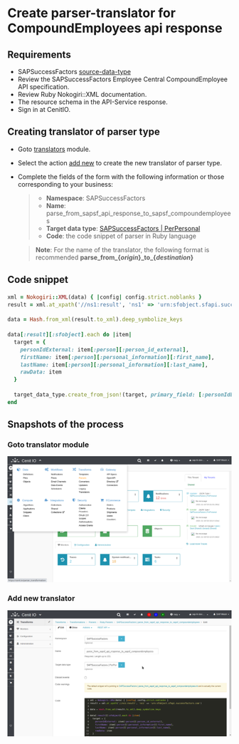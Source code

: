 # Create parser-translator for CompoundEmployees api response

## Requirements

* SAPSuccessFactors [source-data-type](data-types/SAPSuccessFactors-PerPersonal.md)
* Review the SAPSuccessFactors Employee Central CompoundEmployee API specification.[<i class="fa fa-external-link" aria-hidden="true"></i>](https://help.sap.com/viewer/d599f15995d348a1b45ba5603e2aba9b/2111/en-US/5c8bca0af1654b05a83193b2922dcee2.html)
* Review Ruby Nokogiri::XML documentation.[<i class="fa fa-external-link" aria-hidden="true"></i>](https://www.rubydoc.info/github/sparklemotion/nokogiri/Nokogiri/XML)
* The resource schema in the API-Service response.
* Sign in at CenitIO.[<i class="fa fa-external-link" aria-hidden="true"></i>](https://cenit.io/users/sign_in)

## Creating translator of parser type

* Goto [translators](https://cenit.io/parser_transformation) module.
* Select the action [add new](https://cenit.io/parser_transformation/new) to create the new translator of parser type.
* Complete the fields of the form with the following information or those corresponding to your business:

    >- **Namespace**: SAPSuccessFactors
    >- **Name**: parse_from_sapsf_api_response_to_sapsf_compoundemployees
    >- **Target data type**: [SAPSuccessFactors | PerPersonal](data-types/SAPSuccessFactors-PerPersonal.md)
    >- **Code**: the code snippet of parser in Ruby language

    > **Note**: For the name of the translator, the following format is recommended **parse_from\_\{*origin*\}\_to\_\{*destination*\}**

## Code snippet
```ruby
xml = Nokogiri::XML(data) { |config| config.strict.noblanks }
result = xml.at_xpath('//ns1:result', 'ns1' => 'urn:sfobject.sfapi.successfactors.com')

data = Hash.from_xml(result.to_xml).deep_symbolize_keys

data[:result][:sfobject].each do |item|
  target = {
    personIdExternal: item[:person][:person_id_external],
    firstName: item[:person][:personal_information][:first_name],
    lastName: item[:person][:personal_information][:last_name],
    rawData: item
  }

  target_data_type.create_from_json!(target, primary_field: [:personIdExternal])
end
```
## Snapshots of the process

### Goto translator module

   ![](../assets/snapshots/common-trans/snapshots-002.png)
    
### Add new translator

   ![](../assets/snapshots/sap-sf-trans/snapshots-004.png)
   
